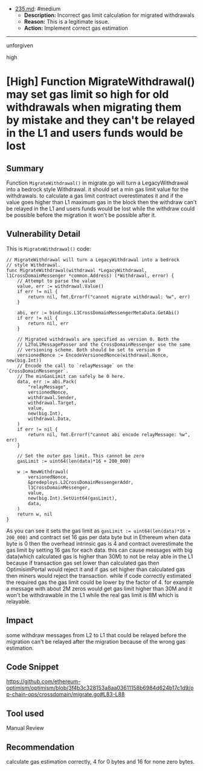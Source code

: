
- [235.md](processed/medium/migration/235.md): #medium
  - **Description:** Incorrect gas limit calculation for migrated withdrawals
  - **Reason:** This is a legitimate issue.
  - **Action:** Implement correct gas estimation

---

unforgiven

high

# [High] Function MigrateWithdrawal() may set gas limit so high for old withdrawals when migrating them by mistake and they can't be relayed in the L1 and users funds would be lost

## Summary
Function `MigrateWithdrawal()` in migrate.go will turn a LegacyWithdrawal into a bedrock style Withdrawal. it should set a min gas limit value for the withdrawals. to calculate a gas limit contract overestimates it and if the value goes higher than L1 maximum gas in the block then the withdraw can't be relayed in the L1 and users funds would be lost while the withdraw could be possible before the migration it won't be possible after it.

## Vulnerability Detail
This is `MigrateWithdrawal()` code:
```solidity
// MigrateWithdrawal will turn a LegacyWithdrawal into a bedrock
// style Withdrawal.
func MigrateWithdrawal(withdrawal *LegacyWithdrawal, l1CrossDomainMessenger *common.Address) (*Withdrawal, error) {
	// Attempt to parse the value
	value, err := withdrawal.Value()
	if err != nil {
		return nil, fmt.Errorf("cannot migrate withdrawal: %w", err)
	}

	abi, err := bindings.L1CrossDomainMessengerMetaData.GetAbi()
	if err != nil {
		return nil, err
	}

	// Migrated withdrawals are specified as version 0. Both the
	// L2ToL1MessagePasser and the CrossDomainMessenger use the same
	// versioning scheme. Both should be set to version 0
	versionedNonce := EncodeVersionedNonce(withdrawal.Nonce, new(big.Int))
	// Encode the call to `relayMessage` on the `CrossDomainMessenger`.
	// The minGasLimit can safely be 0 here.
	data, err := abi.Pack(
		"relayMessage",
		versionedNonce,
		withdrawal.Sender,
		withdrawal.Target,
		value,
		new(big.Int),
		withdrawal.Data,
	)
	if err != nil {
		return nil, fmt.Errorf("cannot abi encode relayMessage: %w", err)
	}

	// Set the outer gas limit. This cannot be zero
	gasLimit := uint64(len(data)*16 + 200_000)

	w := NewWithdrawal(
		versionedNonce,
		&predeploys.L2CrossDomainMessengerAddr,
		l1CrossDomainMessenger,
		value,
		new(big.Int).SetUint64(gasLimit),
		data,
	)
	return w, nil
}
```
As you can see it sets the gas limit as `gasLimit := uint64(len(data)*16 + 200_000)` and contract set 16 gas per data byte but in Ethereum when data byte is 0 then the overhead intrinsic gas is 4 and contract overestimate the gas limit by setting 16 gas for each data. this can cause messages with big data(which calculated gas is higher than 30M) to not be relay able in the L1 because if transaction gas set lower than calculated gas then OptimisimPortal would reject it and if gas set higher than calculated gas then miners would reject the transaction. while if code correctly estimated the required gas the gas limit could be lower by the factor of 4.
for example a message with about 2M zeros would get gas limit higher than 30M and it won't be withdrawable in the L1 while the real gas limit is 8M which is relayable.

## Impact
some withdraw messages from L2 to L1 that could be relayed before the migration can't be relayed after the migration because of the wrong gas estimation.

## Code Snippet
https://github.com/ethereum-optimism/optimism/blob/3f4b3c328153a8aa03611158b6984d624b17c1d9/op-chain-ops/crossdomain/migrate.go#L83-L88

## Tool used
Manual Review

## Recommendation
calculate gas estimation correctly, 4 for 0 bytes and 16 for none zero bytes.